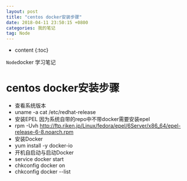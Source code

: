 ```yaml
---
layout: post
title: "centos docker安装步骤"
date: 2018-04-11 23:50:15 +0800 
categories: 我的笔记
tag: Node
---
```

* content
{:toc}

`Node`docker 学习笔记

<!-- more -->

# centos docker安装步骤

* 查看系统版本 
*   uname -a  cat /etc/redhat-release
* 安装EPEL 因为系统自带的repo中不带docker需要安装epel
*   rpm -Uvh http://ftp.riken.jp/Linux/fedora/epel/6Server/x86_64/epel-release-6-8.noarch.rpm
* 安装Docker 
*   yum install -y docker-io
* 开机自启动与启动Docker
*   service docker start
*   chkconfig docker on
*   chkconfig docker --list



